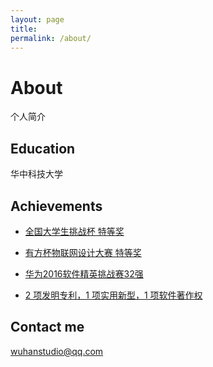 ```yaml
---
layout: page
title:
permalink: /about/
---
```

# About
个人简介

## Education

华中科技大学

## Achievements

* [全国大学生挑战杯 特等奖](#)

* [有方杯物联网设计大赛 特等奖](#)

* [华为2016软件精英挑战赛32强](#)

* [2 项发明专利，1 项实用新型，1 项软件著作权](#)

## Contact me

[wuhanstudio@qq.com](mailto:wuhanstudio@qq.com)
